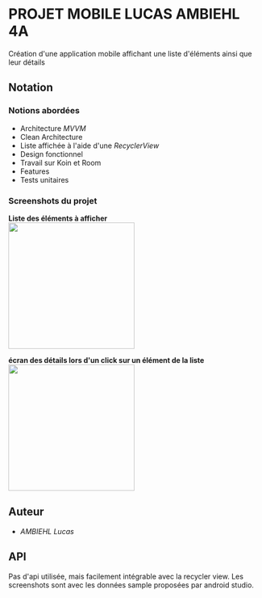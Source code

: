 # PROJET MOBILE LUCAS AMBIEHL 4A

Création d'une application mobile affichant une liste d'éléments ainsi que leur détails

## Notation

### Notions abordées 

* Architecture *MVVM*
* Clean Architecture
* Liste affichée à l'aide d'une *RecyclerView*
* Design fonctionnel
* Travail sur Koin et Room
* Features
* Tests unitaires


### Screenshots du projet 

**Liste des éléments à afficher**  
<img src="images/ProjetFinal11.png" width="250">


**écran des détails lors d'un click sur un élément de la liste**  
<img src="images/ProjetFinal21.png" width="250">  


## Auteur

* *AMBIEHL Lucas*

## API

Pas d'api utilisée, mais facilement intégrable avec la recycler view. Les screenshots sont avec les données sample proposées par android studio.
